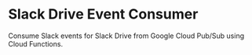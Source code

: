 # Slack Drive Event Consumer

Consume Slack events for Slack Drive from Google Cloud Pub/Sub using Cloud Functions.
